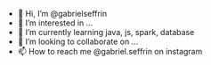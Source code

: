 - 👋 Hi, I’m @gabrielseffrin
- 👀 I’m interested in ...
- 🌱 I’m currently learning java, js, spark, database
- 💞️ I’m looking to collaborate on ...
- 📫 How to reach me @gabriel.seffrin on instagram

<!---
gabrielseffrin/gabrielseffrin is a ✨ special ✨ repository because its `README.md` (this file) appears on your GitHub profile.
You can click the Preview link to take a look at your changes.
--->

